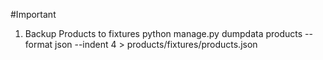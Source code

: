 #Important

1. Backup Products to fixtures
  python manage.py dumpdata products --format json --indent 4 > products/fixtures/products.json
